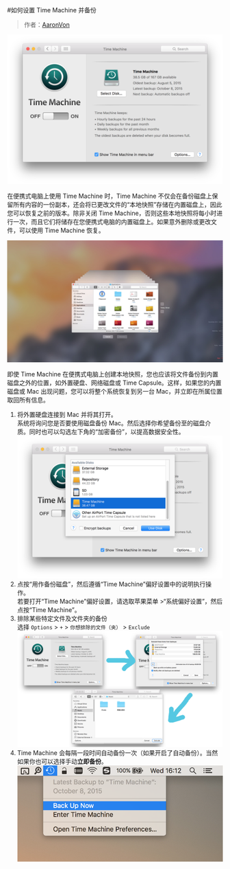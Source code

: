 #如何设置 Time Machine 并备份  
> 作者：[AaronVon](http://blog.fullthrottle.info)    
  
![](time-machine-screenshot.png)  

在便携式电脑上使用 Time Machine 时，Time Machine 不仅会在备份磁盘上保留所有内容的一份副本，还会将已更改文件的“本地快照”存储在内置磁盘上，因此您可以恢复之前的版本。除非关闭 Time Machine，否则这些本地快照将每小时进行一次，而且它们将储存在您便携式电脑的内置磁盘上。如果意外删除或更改文件，可以使用 Time Machine 恢复。 

![](timemachine-windowquicklook.jpg)

即使 Time Machine 在便携式电脑上创建本地快照，您也应该将文件备份到内置磁盘之外的位置，如外置硬盘、网络磁盘或 Time Capsule。这样，如果您的内置磁盘或 Mac 出现问题，您可以将整个系统恢复到另一台 Mac，并立即在所属位置取回所有信息。

1. 将外置硬盘连接到 Mac 并将其打开。  
系统将询问您是否要使用磁盘备份 Mac。然后选择你希望备份至的磁盘介质。同时也可以勾选左下角的“加密备份”，以提高数据安全性。  
![](time-machine-backupmedium.png)
2. 点按“用作备份磁盘”，然后遵循“Time Machine”偏好设置中的说明执行操作。  
若要打开“Time Machine”偏好设置，请选取苹果菜单 >“系统偏好设置”，然后点按“Time Machine”。  
3. 排除某些特定文件及文件夹的备份    
选择 `Options` > `+` > `你想排除的文件（夹）` > `Exclude`
![](timemachine-exclude.png)
4. Time Machine 会每隔一段时间自动备份一次（如果开启了自动备份）。当然如果你也可以选择手动**立即备份**。  
![](time-machine-backupnow.png)
